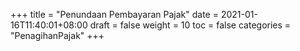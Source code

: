 +++
title = "Penundaan Pembayaran Pajak"
date = 2021-01-16T11:40:01+08:00
draft = false
weight = 10
toc = false
categories = "PenagihanPajak"
+++
